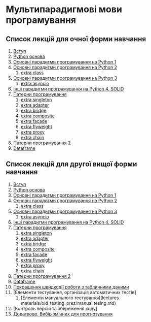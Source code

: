<!-- Google tag (gtag.js) -->
<script async src="https://www.googletagmanager.com/gtag/js?id=G-74DZG0CQKR"></script>
<script>
  window.dataLayer = window.dataLayer || [];
  function gtag(){dataLayer.push(arguments);}
  gtag('js', new Date());

  gtag('config', 'G-74DZG0CQKR');
</script>
<!-- Google Tag Manager (noscript) -->
<noscript><iframe src="https://www.googletagmanager.com/ns.html?id=GTM-WFV4C9R4"
height="0" width="0" style="display:none;visibility:hidden"></iframe></noscript>
<!-- End Google Tag Manager (noscript) -->

<!-- Google Tag Manager -->
<script>(function(w,d,s,l,i){w[l]=w[l]||[];w[l].push({'gtm.start':
new Date().getTime(),event:'gtm.js'});var f=d.getElementsByTagName(s)[0],
j=d.createElement(s),dl=l!='dataLayer'?'&l='+l:'';j.async=true;j.src=
'https://www.googletagmanager.com/gtm.js?id='+i+dl;f.parentNode.insertBefore(j,f);
})(window,document,'script','dataLayer','GTM-WFV4C9R4');</script>
<!-- End Google Tag Manager -->

# Мультипарадигмові мови програмування

## Список лекцій для очної форми навчання
1. [Вступ](
https://github.com/GeorgKantsedal/HeorhiiKantsedal.github.io/blob/10e9221148f19300db3902bcd54a532af7e05b1a/lectures%20materials/mmp/MMP0%20%D0%A0%D0%A1%D0%9E%20%D0%9E%D1%87%D0%BD%D0%B0%20%D1%84%D0%BE%D1%80%D0%BC%D0%B0%20%D0%BD%D0%B0%D0%B2%D1%87%D0%B0%D0%BD%D0%BD%D1%8F.pdf)
2. [Python основа](
https://github.com/GeorgKantsedal/HeorhiiKantsedal.github.io/blob/10e9221148f19300db3902bcd54a532af7e05b1a/lectures%20materials/mmp/MMP1%20basics%20for%20start.pdf)
3. [Основні парадигми програмування на Python 1](
https://github.com/GeorgKantsedal/HeorhiiKantsedal.github.io/blob/10e9221148f19300db3902bcd54a532af7e05b1a/lectures%20materials/mmp/MMP2%20Paradigms%20in%20Python.pdf)
4. [Основні парадигми програмування на Python 2](
https://github.com/GeorgKantsedal/HeorhiiKantsedal.github.io/blob/10e9221148f19300db3902bcd54a532af7e05b1a/lectures%20materials/mmp/MMP3%20Paradigms%20in%20Python%20part2.pdf)
   1. [extra class](https://github.com/GeorgKantsedal/HeorhiiKantsedal.github.io/blob/ae20c98606dc5192ee779f853030d7f07746f4fe/lectures%20materials/mmp/extra/class.py)
6. [Основні парадигми програмування на Python 3](
https://github.com/GeorgKantsedal/HeorhiiKantsedal.github.io/blob/10e9221148f19300db3902bcd54a532af7e05b1a/lectures%20materials/mmp/MMP4%20Paradigms%20in%20Python%20part3.pdf)
   1. [extra asyncio](https://github.com/GeorgKantsedal/HeorhiiKantsedal.github.io/blob/d6e6e0b6032b0386b685236baf9866a3bb01ea44/lectures%20materials/mmp/extra/async.py)
6. [Інші парадигми програмування на Python 4. SOLID](
https://github.com/GeorgKantsedal/HeorhiiKantsedal.github.io/blob/ea8c7d0d8c65801258197d2b0875facf6cfc9b88/lectures%20materials/mmp/MMP5%20Paradigms%20in%20Python%20part4.pdf)
7. [Патерни програмування](
https://github.com/GeorgKantsedal/HeorhiiKantsedal.github.io/blob/ff82b9021e69de75172c31d72948af3f3cab4a14/lectures%20materials/mmp/MMP6%20Design%20Pattern%20in%20Python.pdf)
   1. [extra singleton](https://github.com/GeorgKantsedal/HeorhiiKantsedal.github.io/blob/6373495938be4d1f4975cfc9ef44c3c4960a6452/lectures%20materials/mmp/extra/singleton.py)
   2. [extra adapter](https://github.com/GeorgKantsedal/HeorhiiKantsedal.github.io/blob/9775820f4faadb9cfa860af150449bba75f4ab05/lectures%20materials/mmp/extra/adapter.py)
   3. [extra bridge](https://github.com/GeorgKantsedal/HeorhiiKantsedal.github.io/blob/de906cc554eadbb34ab3ddfaf8ec4f2ce3609f92/lectures%20materials/mmp/extra/bridge.py)
   4. [extra composite](https://github.com/GeorgKantsedal/HeorhiiKantsedal.github.io/blob/42f407d97ae0651f4811286c5a7ed7b64de10d04/lectures%20materials/mmp/extra/composite.py)
   5. [extra facade](https://github.com/GeorgKantsedal/HeorhiiKantsedal.github.io/blob/a034365a30c0040fba38d944f8e1335ce9f1f8c4/lectures%20materials/mmp/extra/facade.py)
   6. [extra flyweight](https://github.com/GeorgKantsedal/HeorhiiKantsedal.github.io/blob/a034365a30c0040fba38d944f8e1335ce9f1f8c4/lectures%20materials/mmp/extra/flyweight.py)
   7. [extra proxy](https://github.com/GeorgKantsedal/HeorhiiKantsedal.github.io/blob/a034365a30c0040fba38d944f8e1335ce9f1f8c4/lectures%20materials/mmp/extra/proxy.py)
   8. [extra chain](https://github.com/GeorgKantsedal/HeorhiiKantsedal.github.io/blob/a034365a30c0040fba38d944f8e1335ce9f1f8c4/lectures%20materials/mmp/extra/chain.py)
8. [Патерни програмування 2](
https://github.com/GeorgKantsedal/HeorhiiKantsedal.github.io/blob/ff82b9021e69de75172c31d72948af3f3cab4a14/lectures%20materials/mmp/MMP6%20Design%20Pattern%20in%20Python.pdf)
9. [Dataframe](
https://github.com/GeorgKantsedal/HeorhiiKantsedal.github.io/blob/c4482aa89aec39938c1c4ddc1e178ab781be7fff/lectures%20materials/mmp/MMP7%20DataFrame.pdf)


## Список лекцій для другої вищої форми навчання
1. [Вступ](
https://github.com/GeorgKantsedal/HeorhiiKantsedal.github.io/blob/10e9221148f19300db3902bcd54a532af7e05b1a/lectures%20materials/mmp/MMP0%20%D0%A0%D0%A1%D0%9E%20%D0%97%D0%B0%D0%BE%D1%87%D0%BD%D0%B0%20%D1%84%D0%BE%D1%80%D0%BC%D0%B0%20%D0%BD%D0%B0%D0%B2%D1%87%D0%B0%D0%BD%D0%BD%D1%8F.pdf)
2. [Python основа](
https://github.com/GeorgKantsedal/HeorhiiKantsedal.github.io/blob/10e9221148f19300db3902bcd54a532af7e05b1a/lectures%20materials/mmp/MMP1%20basics%20for%20start.pdf)
3. [Основні парадигми програмування на Python 1](
https://github.com/GeorgKantsedal/HeorhiiKantsedal.github.io/blob/10e9221148f19300db3902bcd54a532af7e05b1a/lectures%20materials/mmp/MMP2%20Paradigms%20in%20Python.pdf)
4. [Основні парадигми програмування на Python 2](
https://github.com/GeorgKantsedal/HeorhiiKantsedal.github.io/blob/10e9221148f19300db3902bcd54a532af7e05b1a/lectures%20materials/mmp/MMP3%20Paradigms%20in%20Python%20part2.pdf)
   1. [extra class](https://github.com/GeorgKantsedal/HeorhiiKantsedal.github.io/blob/ae20c98606dc5192ee779f853030d7f07746f4fe/lectures%20materials/mmp/extra/class.py)
5. [Основні парадигми програмування на Python 3](
https://github.com/GeorgKantsedal/HeorhiiKantsedal.github.io/blob/10e9221148f19300db3902bcd54a532af7e05b1a/lectures%20materials/mmp/MMP4%20Paradigms%20in%20Python%20part3.pdf)
   1. [extra asyncio](https://github.com/GeorgKantsedal/HeorhiiKantsedal.github.io/blob/d6e6e0b6032b0386b685236baf9866a3bb01ea44/lectures%20materials/mmp/extra/async.py)
6. [Інші парадигми програмування на Python 4. SOLID](
https://github.com/GeorgKantsedal/HeorhiiKantsedal.github.io/blob/ea8c7d0d8c65801258197d2b0875facf6cfc9b88/lectures%20materials/mmp/MMP5%20Paradigms%20in%20Python%20part4.pdf)
7. [Патерни програмування](
https://github.com/GeorgKantsedal/HeorhiiKantsedal.github.io/blob/ff82b9021e69de75172c31d72948af3f3cab4a14/lectures%20materials/mmp/MMP6%20Design%20Pattern%20in%20Python.pdf)
   1. [extra singleton](https://github.com/GeorgKantsedal/HeorhiiKantsedal.github.io/blob/6373495938be4d1f4975cfc9ef44c3c4960a6452/lectures%20materials/mmp/extra/singleton.py)
   2. [extra adapter](https://github.com/GeorgKantsedal/HeorhiiKantsedal.github.io/blob/9775820f4faadb9cfa860af150449bba75f4ab05/lectures%20materials/mmp/extra/adapter.py)
   3. [extra bridge](https://github.com/GeorgKantsedal/HeorhiiKantsedal.github.io/blob/de906cc554eadbb34ab3ddfaf8ec4f2ce3609f92/lectures%20materials/mmp/extra/bridge.py)
   4. [extra composite](https://github.com/GeorgKantsedal/HeorhiiKantsedal.github.io/blob/42f407d97ae0651f4811286c5a7ed7b64de10d04/lectures%20materials/mmp/extra/composite.py)
   5. [extra facade](https://github.com/GeorgKantsedal/HeorhiiKantsedal.github.io/blob/a034365a30c0040fba38d944f8e1335ce9f1f8c4/lectures%20materials/mmp/extra/facade.py)
   6. [extra flyweight](https://github.com/GeorgKantsedal/HeorhiiKantsedal.github.io/blob/a034365a30c0040fba38d944f8e1335ce9f1f8c4/lectures%20materials/mmp/extra/flyweight.py)
   7. [extra proxy](https://github.com/GeorgKantsedal/HeorhiiKantsedal.github.io/blob/a034365a30c0040fba38d944f8e1335ce9f1f8c4/lectures%20materials/mmp/extra/proxy.py)
   8. [extra chain](https://github.com/GeorgKantsedal/HeorhiiKantsedal.github.io/blob/a034365a30c0040fba38d944f8e1335ce9f1f8c4/lectures%20materials/mmp/extra/chain.py)
8. [Патерни програмування 2](
https://github.com/GeorgKantsedal/HeorhiiKantsedal.github.io/blob/ff82b9021e69de75172c31d72948af3f3cab4a14/lectures%20materials/mmp/MMP6%20Design%20Pattern%20in%20Python.pdf)
9. [Dataframe](
https://github.com/GeorgKantsedal/HeorhiiKantsedal.github.io/blob/c4482aa89aec39938c1c4ddc1e178ab781be7fff/lectures%20materials/mmp/MMP7%20DataFrame.pdf)
10. [Покращення швидкодії роботи з табличними даними](
https://github.com/GeorgKantsedal/HeorhiiKantsedal.github.io/blob/d146cad927f35525c6b5f8df1b92beddf2f20939/lectures%20materials/mmp/MMP9%20DataFrame%20or%20no.pdf
)
11. [Елементи тестування, організація автоматичних тестів]
    1. [Елементи мануального тестування](lectures materials/old_testing_prez/manual tesing.md)
12. [Контроль версій та збереження коду]
13. [Додатково. Вибір змінних для прогнозування](https://github.com/GeorgKantsedal/HeorhiiKantsedal.github.io/blob/d146cad927f35525c6b5f8df1b92beddf2f20939/lectures%20materials/mmp/MMP8%20feature%20selection.pdf
)

